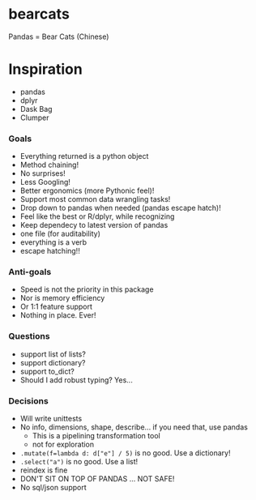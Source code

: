# bearcats
Pandas = Bear Cats (Chinese)

# Inspiration

- pandas
- dplyr
- Dask Bag
- Clumper

### Goals

- Everything returned is a python object
- Method chaining!
- No surprises!
- Less Googling!
- Better ergonomics (more Pythonic feel)!
- Support most common data wrangling tasks!
- Drop down to pandas when needed (pandas escape hatch)!
- Feel like the best or R/dplyr, while recognizing
- Keep dependecy to latest version of pandas
- one file (for auditability)
- everything is a verb
- escape hatching!!

### Anti-goals

- Speed is not the priority in this package
- Nor is memory efficiency
- Or 1:1 feature support
- Nothing in place. Ever!

### Questions

- support list of lists?
- support dictionary?
- support to_dict?
- Should I add robust typing? Yes...


### Decisions
- Will write unittests
- No info, dimensions, shape, describe... if you need that, use pandas
    - This is a pipelining transformation tool
    - not for exploration
- `.mutate(f=lambda d: d["e"] / 5)` is no good. Use a dictionary!
- `.select("a")` is no good. Use a list!
- reindex is fine
- DON'T SIT ON TOP OF PANDAS ... NOT SAFE!
- No sql/json support
